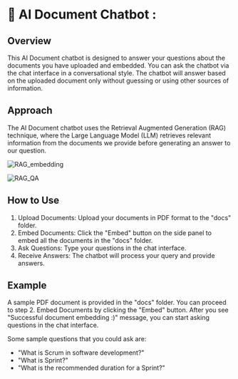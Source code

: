 # 🤖 AI Document Chatbot :

## Overview

This AI Document chatbot is designed to answer your questions about the documents you have uploaded and embedded. You can ask the chatbot via the chat interface in a conversational style. 
The chatbot will answer based on the uploaded document only without guessing or using other sources of information.

## Approach
The AI Document chatbot uses the Retrieval Augmented Generation (RAG) technique, where the Large Language Model (LLM) retrieves relevant information from the documents we provide before generating an answer to our question.

![RAG_embedding](https://github.com/user-attachments/assets/7a992df3-770d-4b90-b2aa-03c61c1293da)


![RAG_QA](https://github.com/user-attachments/assets/3d04a6b3-343e-43e9-b917-aa9fd5f6764f)

## How to Use

1. Upload Documents: Upload your documents in PDF format to the "docs" folder.
2. Embed Documents: Click the "Embed" button on the side panel to embed all the documents in the "docs" folder.
3. Ask Questions: Type your questions in the chat interface.
4. Receive Answers: The chatbot will process your query and provide answers.

## Example

A sample PDF document is provided in the "docs" folder. 
You can proceed to step 2. Embed Documents by clicking the "Embed" button.
After you see "Successful document embedding :)" message, you can start asking questions in the chat interface.

Some sample questions that you could ask are:
- "What is Scrum in software development?"
- "What is Sprint?"
- "What is the recommended duration for a Sprint?"

